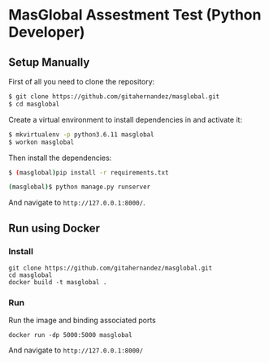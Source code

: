 # MasGlobal Assestment Test (Python Developer)

## Setup Manually

First of all you need to clone the repository:

```sh
$ git clone https://github.com/gitahernandez/masglobal.git
$ cd masglobal
```

Create a virtual environment to install dependencies in and activate it:

```sh
$ mkvirtualenv -p python3.6.11 masglobal
$ workon masglobal
```

Then install the dependencies:

```sh
$ (masglobal)pip install -r requirements.txt
```

```sh
(masglobal)$ python manage.py runserver
```
And navigate to `http://127.0.0.1:8000/`.


## Run using Docker

### Install

    git clone https://github.com/gitahernandez/masglobal.git
    cd masglobal
    docker build -t masglobal .

### Run

Run the image and binding associated ports

    docker run -dp 5000:5000 masglobal
    
And navigate to `http://127.0.0.1:8000/`

